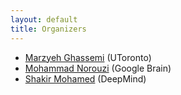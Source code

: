 ```yaml
---
layout: default
title: Organizers
---
```


* [Marzyeh Ghassemi](http://www.marzyehghassemi.com/) (UToronto)
* [Mohammad Norouzi](https://norouzi.github.io/) (Google Brain)
* [Shakir Mohamed](http://shakirm.com) (DeepMind)
